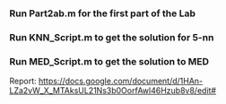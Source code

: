 ### Run Part2ab.m for the first part of the Lab
### Run KNN_Script.m to get the solution for 5-nn 
### Run MED_Script.m to get the solution to MED




Report: https://docs.google.com/document/d/1HAn-LZa2vW_X_MTAksUL21Ns3b0OorfAwl46Hzub8v8/edit#
